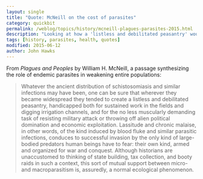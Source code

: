 ```yaml
---
layout: single
title: "Quote: McNeill on the cost of parasites"
category: quickbit
permalink: /weblog/topics/history/mcneill-plagues-parasites-2015.html
description: "Looking at how a 'listless and debilitated peasantry' would have social and historical effects."
tags: [history, parasites, health, quotes]
modified: 2015-06-12
author: John Hawks
---
```


From <em>Plagues and Peoples</em> by William H. McNeill, a passage synthesizing the role of endemic parasites in weakening entire populations: 

<blockquote>Whatever the ancient distribution of schistosomiasis and similar infections may have been, one can be sure that wherever they became widespread they tended to create a listless and debilitated peasantry, handicapped both for sustained work in the fields and digging irrigation channels, and for the no less muscularly demanding task of resisting military attack or throwing off alien political domination and economic exploitation. Lassitude and chronic malaise, in other words, of the kind induced by blood fluke and similar parasitic infections, conduces to successful invasion by the only kind of large- bodied predators human beings have to fear: their own kind, armed and organized for war and conquest. Although historians are unaccustomed to thinking of state building, tax collection, and booty raids in such a context, this sort of mutual support between micro- and macroparasitism is, assuredly, a normal ecological phenomenon.</blockquote>
